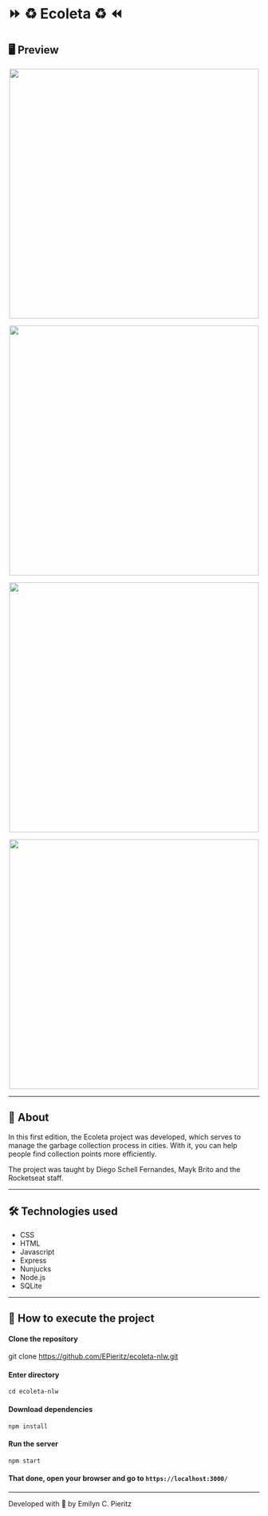 # :fast_forward: :recycle: Ecoleta :recycle: :rewind:

## 🖥 Preview
<p align = "center">
  <img src = "https://scontent.fbnu2-1.fna.fbcdn.net/v/t1.0-9/117577889_1699608233526854_8753814521920290841_n.jpg?_nc_cat=107&_nc_sid=0debeb&_nc_eui2=AeFdAKVlGBjRenHXIFnXEB_5B-ytVG3P5_MH7K1Ubc_n8wP7ako8xA2YL2lhAXMFvtF4SenJE5VP541ODZrT276w&_nc_ohc=0DUzaLr2qxIAX-ojVLy&_nc_ht=scontent.fbnu2-1.fna&oh=d6860180fef7a9820d1b2fa57eb9564f&oe=5F57EC82" width = "500">
</p>
<p align = "center">
  <img src = "https://scontent.fbnu2-1.fna.fbcdn.net/v/t1.0-9/117534513_1699608253526852_6033548293082378975_n.jpg?_nc_cat=102&_nc_sid=0debeb&_nc_eui2=AeHLaZF2VqMXd8HTOtGk6U0STMrgTZCM4mdMyuBNkIziZ3tD6hEIQqHg_JnxvX2wMM7LhDfvR0u76PRi0hBobpDt&_nc_ohc=0lzEfYMN0PYAX9YMg6a&_nc_ht=scontent.fbnu2-1.fna&oh=ff97ce9ebc66ff29a8fddd9b204f0e4a&oe=5F59BF6D" width = "500">
</p>
<p align = "center">
  <img src = "https://scontent.fbnu2-1.fna.fbcdn.net/v/t1.0-9/117729851_1699608240193520_4365672670659010491_n.jpg?_nc_cat=102&_nc_sid=0debeb&_nc_eui2=AeGezsB7P9YTO4BB7BR5SdZzyEXqPUeLZpLIReo9R4tmkoeyIAcYVk6UH2KnMd0bXlEAYK_-Xhdj4im9dR7BkBuC&_nc_ohc=swnM1Tbm2XEAX-nvCDK&_nc_ht=scontent.fbnu2-1.fna&oh=d36a7678f3ae1dd87075dbeac5254a3b&oe=5F5B8795" width = "500">
</p>
<p align = "center">
  <img src = "https://scontent.fbnu2-1.fna.fbcdn.net/v/t1.0-9/117350678_1699608293526848_2480250647606646845_n.jpg?_nc_cat=106&_nc_sid=0debeb&_nc_eui2=AeFDwLdZONzgC--YBBChZtcpSpJ3QuYx9ltKkndC5jH2W_0wcFTg7YyNqgwu0aQvjCJGOnkv7_yw5f4gHbBRmjVQ&_nc_ohc=Qh92yXUZyeYAX_mRyf6&_nc_ht=scontent.fbnu2-1.fna&oh=3b646a86b8fdc313ef95adbdcaaad457&oe=5F5AC56B" width = "500">
</p>

---

## 📖 About
In this first edition, the Ecoleta project was developed, which serves to manage the garbage collection process in cities. With it, you can help people find collection points more efficiently.

The project was taught by Diego Schell Fernandes, Mayk Brito and the Rocketseat staff.

---

## 🛠 Technologies used
- CSS
- HTML
- Javascript
- Express
- Nunjucks
- Node.js
- SQLite

---

## 🚀 How to execute the project
#### Clone the repository
git clone https://github.com/EPieritz/ecoleta-nlw.git

#### Enter directory
`cd ecoleta-nlw`

#### Download dependencies
`npm install`

#### Run the server
`npm start`

#### That done, open your browser and go to `https://localhost:3000/`

---
Developed with 💙 by Emilyn C. Pieritz

